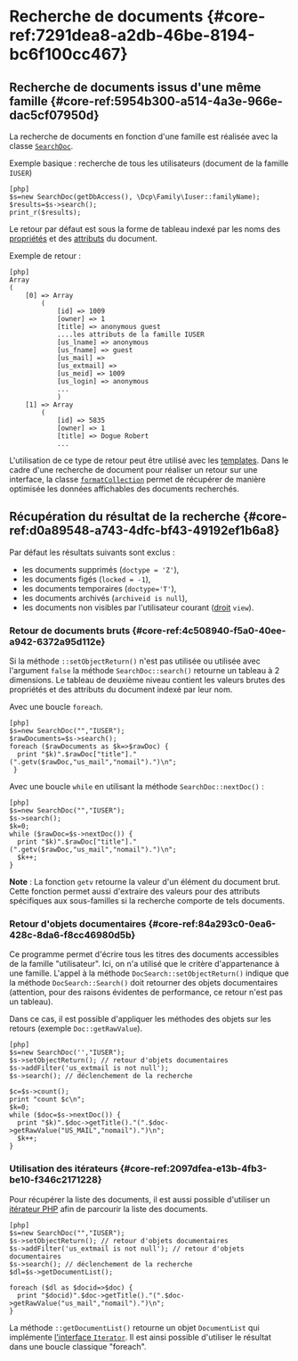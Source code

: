 # Recherche de documents {#core-ref:7291dea8-a2db-46be-8194-bc6f100cc467}

## Recherche de documents issus d'une même famille  {#core-ref:5954b300-a514-4a3e-966e-dac5cf07950d}

La recherche de documents en fonction d'une famille est réalisée avec la classe
[`SearchDoc`][searchdoc].

Exemple basique : recherche de tous les utilisateurs (document de la famille
`IUSER`)

    [php]
    $s=new SearchDoc(getDbAccess(), \Dcp\Family\Iuser::familyName);
    $results=$s->search();
    print_r($results);

Le retour par défaut est sous la forme de tableau indexé par les noms des
[propriétés][propdoc] et des [attributs][docattributs] du document.

Exemple de retour :

    [php]
    Array
    (
        [0] => Array
            (
                [id] => 1009
                [owner] => 1
                [title] => anonymous guest
                ....les attributs de la famille IUSER
                [us_lname] => anonymous
                [us_fname] => guest
                [us_mail] => 
                [us_extmail] => 
                [us_meid] => 1009
                [us_login] => anonymous
                ...
                )
        [1] => Array
            (
                [id] => 5835
                [owner] => 1
                [title] => Dogue Robert
                ...

L'utilisation de ce type de retour peut être utilisé avec les
[templates][layoutblock]. Dans le cadre d'une recherche de document pour
réaliser un retour sur une interface, la classe
[`formatCollection`][formatcollection] permet de récupérer de manière optimisée
les données affichables des documents recherchés.

## Récupération du résultat de la recherche {#core-ref:d0a89548-a743-4dfc-bf43-49192ef1b6a8}

Par défaut les résultats suivants sont exclus :

*   les documents supprimés (`doctype = 'Z'`),
*   les documents figés (`locked = -1`),
*   les documents temporaires (`doctype='T'`),
*   les documents archivés (`archiveid is null`),
*   les documents non visibles par l'utilisateur courant ([droit][docacl] `view`).

### Retour de documents bruts  {#core-ref:4c508940-f5a0-40ee-a942-6372a95d112e}

Si la méthode `::setObjectReturn()` n'est pas utilisée ou utilisée avec l'argument
`false` la méthode `SearchDoc::search()` retourne un tableau à 2 dimensions. Le
tableau de deuxième niveau contient les valeurs brutes des propriétés et des
attributs du document indexé par leur nom.

Avec une boucle `foreach`.

    [php]
    $s=new SearchDoc("","IUSER");
    $rawDocuments=$s->search();
    foreach ($rawDocuments as $k=>$rawDoc) {
      print "$k)".$rawDoc["title"]."(".getv($rawDoc,"us_mail","nomail").")\n";
     }

Avec une boucle `while` en utilisant la méthode `SearchDoc::nextDoc()` : 

    [php]
    $s=new SearchDoc("","IUSER");
    $s->search();
    $k=0;
    while ($rawDoc=$s->nextDoc()) { 
      print "$k)".$rawDoc["title"]."(".getv($rawDoc,"us_mail","nomail").")\n";
      $k++;  
    }

**Note** : La fonction `getv` retourne la valeur d'un élément du document brut.
Cette fonction permet aussi d'extraire des valeurs pour des attributs
spécifiques aux sous-familles si la recherche comporte de tels documents.

### Retour d'objets documentaires {#core-ref:84a293c0-0ea6-428c-8da6-f8cc46980d5b}

Ce programme permet d'écrire tous les titres des documents accessibles de la
famille "utilisateur". Ici, on n'a utilisé que le critère d'appartenance à une
famille.  L'appel à la méthode `DocSearch::setObjectReturn()` indique que la
méthode `DocSearch::Search()` doit retourner des objets documentaires
(attention, pour des raisons évidentes de performance, ce retour n'est pas un
tableau).

Dans ce cas, il est possible d'appliquer les méthodes des objets sur les retours
(exemple `Doc::getRawValue`).

    [php]
    $s=new SearchDoc('',"IUSER");
    $s->setObjectReturn(); // retour d'objets documentaires
    $s->addFilter('us_extmail is not null'); 
    $s->search(); // déclenchement de la recherche
    
    $c=$s->count();
    print "count $c\n";
    $k=0;
    while ($doc=$s->nextDoc()) {
      print "$k)".$doc->getTitle()."(".$doc->getRawValue("US_MAIL","nomail").")\n";
      $k++; 
    }

### Utilisation des itérateurs {#core-ref:2097dfea-e13b-4fb3-be10-f346c2171228}

Pour récupérer la liste des documents, il est aussi possible d'utiliser un
[itérateur PHP][phpiterator] afin de parcourir la liste des documents.

    [php]
    $s=new SearchDoc("","IUSER");
    $s->setObjectReturn(); // retour d'objets documentaires
    $s->addFilter('us_extmail is not null'); // retour d'objets documentaires
    $s->search(); // déclenchement de la recherche
    $dl=$s->getDocumentList();
    
    foreach ($dl as $docid=>$doc) {
      print "$docid)".$doc->getTitle()."(".$doc->getRawValue("us_mail","nomail").")\n";
    }
 
La méthode `::getDocumentList()` retourne un objet `DocumentList` qui implémente
[l'interface `Iterator`][phpiterator]. Il est ainsi possible d'utiliser le
résultat dans une boucle classique "foreach".

<!-- link -->
[searchdoc]:        #core-ref:a5216d5c-4e0f-4e3c-9553-7cbfda6b3255
[propdoc]:          #core-ref:9aa8edfa-2f2a-11e2-aaec-838a12b40353 "Liste des propriétés du document"
[layoutblock]:      #core-ref:587b563e-7371-469f-9d1e-350607056c73
[formatcollection]: #core-ref:74ce9ce4-8e4e-42ee-a0df-415eb6897a81
[pgop]:             http://www.postgresql.org/docs/9.1/static/functions.html "Opérateurs Postgresql 9.1"
[docattributs]:     #core-ref:4e167170-33ed-11e2-8134-a7f43955d6f3
[attdocid]:         #core-ref:d461d5f5-b635-47a0-944d-473c227587ab
[phpiterator]:      http://php.net/manual/fr/class.iterator.php "Interface Iterator"
[docacl]:           #core-ref:a99dcc5f-f42f-4574-bbfa-d7bb0573c95d "Droits du document"
